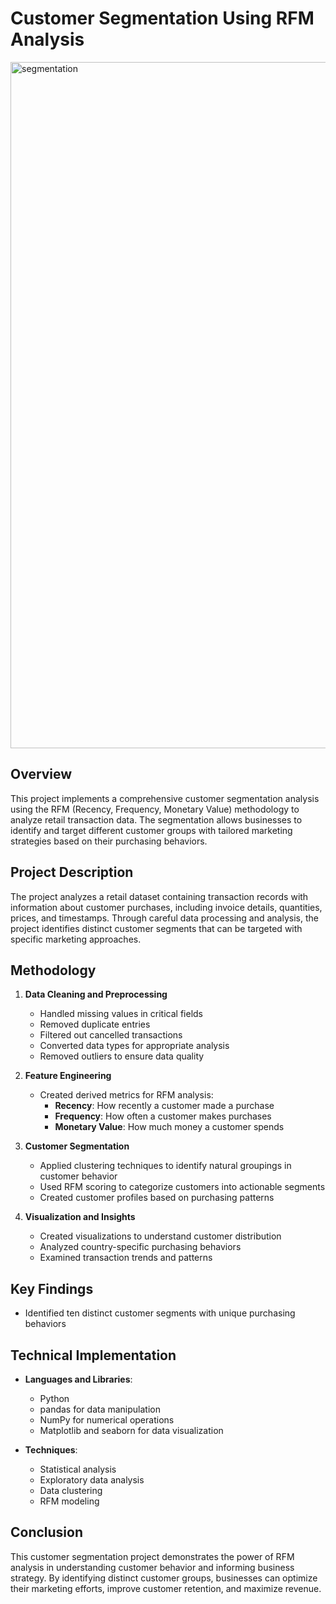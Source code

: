 # Customer Segmentation Using RFM Analysis

<img width="1098" alt="segmentation" src="https://github.com/user-attachments/assets/05247671-b5af-421b-9b29-433a0946017c" />


## Overview
This project implements a comprehensive customer segmentation analysis using the RFM (Recency, Frequency, Monetary Value) methodology to analyze retail transaction data. The segmentation allows businesses to identify and target different customer groups with tailored marketing strategies based on their purchasing behaviors.

## Project Description
The project analyzes a retail dataset containing transaction records with information about customer purchases, including invoice details, quantities, prices, and timestamps. Through careful data processing and analysis, the project identifies distinct customer segments that can be targeted with specific marketing approaches.

## Methodology
1. **Data Cleaning and Preprocessing**
   - Handled missing values in critical fields
   - Removed duplicate entries
   - Filtered out cancelled transactions
   - Converted data types for appropriate analysis
   - Removed outliers to ensure data quality

2. **Feature Engineering**
   - Created derived metrics for RFM analysis:
     - **Recency**: How recently a customer made a purchase
     - **Frequency**: How often a customer makes purchases
     - **Monetary Value**: How much money a customer spends

3. **Customer Segmentation**
   - Applied clustering techniques to identify natural groupings in customer behavior
   - Used RFM scoring to categorize customers into actionable segments
   - Created customer profiles based on purchasing patterns

4. **Visualization and Insights**
   - Created visualizations to understand customer distribution
   - Analyzed country-specific purchasing behaviors
   - Examined transaction trends and patterns

## Key Findings
- Identified ten distinct customer segments with unique purchasing behaviors

## Technical Implementation
- **Languages and Libraries**: 
  - Python
  - pandas for data manipulation
  - NumPy for numerical operations
  - Matplotlib and seaborn for data visualization
  
- **Techniques**:
  - Statistical analysis
  - Exploratory data analysis
  - Data clustering
  - RFM modeling

## Conclusion
This customer segmentation project demonstrates the power of RFM analysis in understanding customer behavior and informing business strategy. By identifying distinct customer groups, businesses can optimize their marketing efforts, improve customer retention, and maximize revenue.
